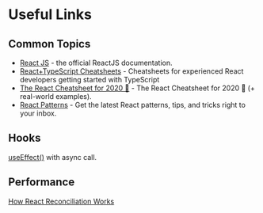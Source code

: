 # Useful Links

## Common Topics

- [React JS](https://reactjs.org/docs/getting-started.html) - the official ReactJS documentation.
- [React+TypeScript Cheatsheets](https://github.com/typescript-cheatsheets/react-typescript-cheatsheet) - Cheatsheets for experienced React developers getting started with TypeScript
- [The React Cheatsheet for 2020 📄‬](https://dev.to/codeartistryio/the-react-cheatsheet-for-2020-real-world-examples-4hgg) - The React Cheatsheet for 2020 📄‬ (+ real-world examples).
- [React Patterns](https://reactpatterns.com/) - Get the latest React patterns, tips, and tricks right to your inbox.

## Hooks

[useEffect()](https://dev.to/n1ru4l/homebrew-react-hooks-useasynceffect-or-how-to-handle-async-operations-with-useeffect-1fa8) with async call.

## Performance

[How React Reconciliation Works](https://css-tricks.com/how-react-reconciliation-works/)
